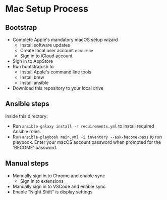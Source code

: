# Mac Setup Process

## Bootstrap

- Complete Apple's mandatory macOS setup wizard
  - Install software updates
  - Create local user account `esmirnov`
  - Sign in to iCloud account
- Sign in to AppStore
- Run bootstrap.sh to
  - Install Apple's command line tools
  - Install brew
  - Install ansible
- Download this repository to your local drive

## Ansible steps

Inside this directory:

- Run `ansible-galaxy install -r requirements.yml` to install required Ansible roles.
- Run `ansible-playbook main.yml -i inventory --ask-become-pass` to run playbook.
  Enter your macOS account password when prompted for the 'BECOME' password.

## Manual steps

- Manually sign in to Chrome and enable sync
  - Sign in to extensions
- Manually sign in to VSCode and enable sync
- Enable "Night Shift" is display settings
